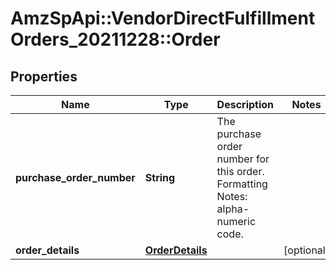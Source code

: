 # AmzSpApi::VendorDirectFulfillmentOrders_20211228::Order

## Properties
Name | Type | Description | Notes
------------ | ------------- | ------------- | -------------
**purchase_order_number** | **String** | The purchase order number for this order. Formatting Notes: alpha-numeric code. | 
**order_details** | [**OrderDetails**](OrderDetails.md) |  | [optional] 

